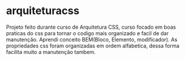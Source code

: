 # arquiteturacss
Projeto feito durante curso de Arquitetura CSS, curso focado em boas praticas do css para tornar o codigo mais organizado e facil de dar manutenção. Aprendi conceito BEM(Bloco, Elemento, modificador).  As propriedades css foram organizadas em ordem alfabetica, dessa forma facilita muito a manutenção tambem. 
